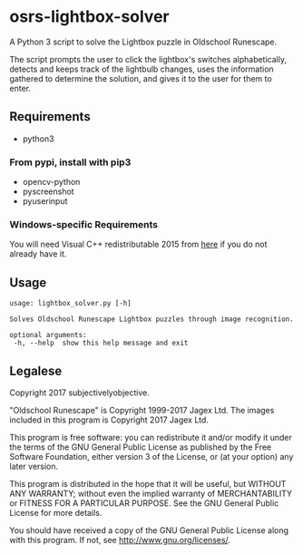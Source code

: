 osrs-lightbox-solver
====================

A Python 3 script to solve the Lightbox puzzle in Oldschool Runescape.

The script prompts the user to click the lightbox's switches alphabetically,
detects and keeps track of the lightbulb changes, uses the
information gathered to determine the solution, and gives it to the user for
them to enter.

## Requirements
 * python3

 ### From pypi, install with pip3
 * opencv-python
 * pyscreenshot
 * pyuserinput

 ### Windows-specific Requirements
 You will need Visual C++ redistributable 2015 from [here](https://www.microsoft.com/en-us/download/details.aspx?id=48145) if you
 do not already have it.

 ## Usage
 ```
usage: lightbox_solver.py [-h]

Solves Oldschool Runescape Lightbox puzzles through image recognition.

optional arguments:
  -h, --help  show this help message and exit
```

## Legalese
Copyright 2017 subjectivelyobjective.

"Oldschool Runescape" is Copyright 1999-2017 Jagex Ltd.
The images included in this program is Copyright 2017 Jagex Ltd.

This program is free software: you can redistribute it and/or modify
it under the terms of the GNU General Public License as published by
the Free Software Foundation, either version 3 of the License, or
(at your option) any later version.

This program is distributed in the hope that it will be useful,
but WITHOUT ANY WARRANTY; without even the implied warranty of
MERCHANTABILITY or FITNESS FOR A PARTICULAR PURPOSE.  See the
GNU General Public License for more details.

You should have received a copy of the GNU General Public License
along with this program.  If not, see <http://www.gnu.org/licenses/>.
